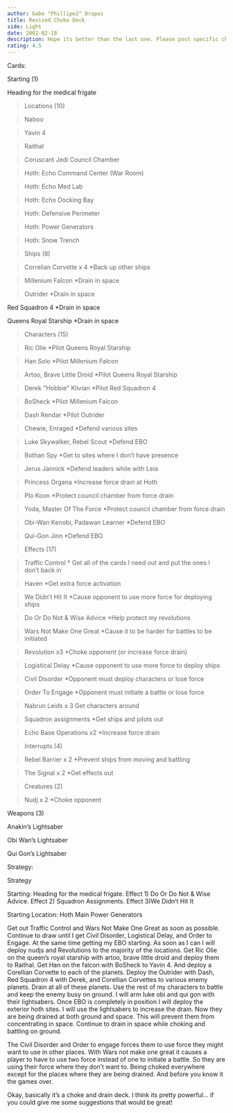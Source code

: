 ```yaml
---
author: Gabe "Phillipe2" Drapos
title: Revised Choke Deck
side: Light
date: 2002-02-18
description: Hope its better than the last one. Please post specific changes if possible
rating: 4.5
---
```

Cards: 

Starting (1)
Heading for the medical frigate 
>Locations (10) 
>Naboo
>Yavin 4
>Raithal   
>Coruscant Jedi Council Chamber  
>Hoth: Echo Command Center (War Room)
>Hoth: Echo Med Lab
>Hoth: Echo Docking Bay
>Hoth: Defensive Perimeter
>Hoth: Power Generators
>Hoth: Snow Trench

>Ships (8) 
>Correlian Corvette x 4 *Back up other ships
>Millenium Falcon *Drain in space
>Outrider *Drain in space
Red Squadron 4 *Drain in space
Queens Royal Starship *Drain in space

> 
>Characters (15) 
>Ric Olie *Pilot Queens Royal Starship
>Han Solo *Pilot Millenium Falcon
> Artoo, Brave Little Droid *Pilot Queens Royal Starship
>Derek "Hobbie" Klivian *Pilot Red Squadron 4 
>BoSheck *Pilot Millenium Falcon
>Dash Rendar *Pilot Outrider
>Chewie, Enraged *Defend various sites
>Luke Skywalker, Rebel Scout *Defend EBO
>Bothan Spy *Get to sites where I don&#8217;t have presence
>Jerus Jannick *Defend leaders while with Leia
>Princess Organa *Increase force drain at Hoth
>Plo Koon *Protect council chamber from force drain
>Yoda, Master Of The Force  *Protect council chamber from force drain
>Obi-Wan Kenobi, Padawan Learner *Defend EBO
>Qui-Gon Jinn *Defend EBO
> 
>Effects (17) 
>Traffic Control * Get all of the cards I need out and put the ones I don&#8217;t back in
>Haven  *Get extra force activation
>We Didn’t Hit It *Cause opponent to use more force for deploying ships
>Do Or Do Not & Wise Advice *Help protect my revolutions
>Wars Not Make One Great *Cause it to be harder for battles to be initiated 
>Revolution x3 *Choke opponent (or increase force drain) 
>Logistical Delay *Cause opponent to use more force to deploy ships
>Civil Disorder *Opponent must deploy characters or lose force
>Order To Engage *Opponent must initiate a battle or lose force
>Nabrun Leids x 3  Get characters around
>Squadron assignments *Get ships and pilots out
>Echo Base Operations x2 *Increase force drain

>Interrupts (4) 
>Rebel Barrier x 2 *Prevent ships from moving and battling 
>The Signal x 2 *Get effects out


>Creatures (2) 
>Nudj x 2 *Choke opponent

Weapons (3)
Anakin&#8217;s Lightsaber
Obi Wan&#8217;s Lightsaber
Qui Gon&#8217;s Lightsaber


Strategy: 

Strategy

Starting: Heading for the medical frigate.  Effect 1) Do Or Do Not & Wise Advice.  Effect 2) Squadron Assignments.  Effect 3)We Didn’t Hit It
Starting Location: Hoth Main Power Generators

Get out Traffic Control and Wars Not Make One Great as soon as possible.  Continue to draw until I get Civil Disorder, Logistical Delay, and Order to Engage.  At the same time getting my EBO starting.  As soon as I can I will deploy nudjs and Revolutions to the majority of the locations.  Get Ric Olie on the queen’s royal starship with artoo, brave little droid and deploy them to Raithal.  Get Han on the falcon with BoSheck to Yavin 4.  And deploy a Corellian Corvette to each of the planets.  Deploy the Outrider with Dash, Red Squadron 4 with Derek, and Corellian Corvettes to various enemy planets.  Drain at all of these planets.  Use the rest of my characters to battle and keep the enemy busy on ground.  I will arm luke obi and qui gon with their lightsabers.  Once EBO is completely in position I will deploy the exterior hoth sites.  I will use the lightsabers to increase the drain.  Now they are being drained at both ground and space.  This will prevent them from concentrating in space.  Continue to drain in space while choking and battling on ground.  
The Civil Disorder and Order to engage forces them to use force they might want to use in other places.  With Wars not make one great it causes a player to have to use two force instead of one to initiate a battle.  So they are using their force where they don’t want to.  Being choked everywhere except for the places where they are being drained.  And before you know it the games over.
Okay, basically it’s a choke and drain deck.  I think its pretty powerful… if you could give me some suggestions that would be great!  
